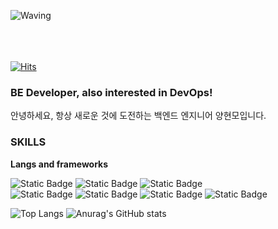 ![Waving](https://capsule-render.vercel.app/api?type=rounded&height=250&color=gradient&text=Hi,%20i'm%20HM&fontAlignY=50&descAlignY=50)



<br><br><br>
[![Hits](https://hits.seeyoufarm.com/api/count/incr/badge.svg?url=https%3A%2F%2Fgithub.com%2Fyhm0207%2Fhit-counter&count_bg=%230096FF&title_bg=%231E1E1E&icon=react.svg&icon_color=%23FAFAFA&title=hits&edge_flat=true)](https://hits.seeyoufarm.com)

### BE Developer, also interested in DevOps!
안녕하세요, 항상 새로운 것에 도전하는 백엔드 엔지니어 양현모입니다.

### SKILLS
**Langs and frameworks**

![Static Badge](https://img.shields.io/badge/java-000000?style=for-the-badge&logo=openjdk&logoColor=white)
![Static Badge](https://img.shields.io/badge/javascript-F7DF1E?style=for-the-badge&logo=javascript&logoColor=white)
![Static Badge](https://img.shields.io/badge/typescript-3178C6?style=for-the-badge&logo=typescript&logoColor=white)<br>
![Static Badge](https://img.shields.io/badge/react-61DAFB?style=for-the-badge&logo=react&logoColor=white)
![Static Badge](https://img.shields.io/badge/node.js-5FA04E?style=for-the-badge&logo=nodedotjs&logoColor=white)
![Static Badge](https://img.shields.io/badge/next.js-000000?style=for-the-badge&logo=nextdotjs&logoColor=white)
![Static Badge](https://img.shields.io/badge/SPRING-6DB33F?style=for-the-badge&logo=spring&logoColor=white)

![Top Langs](https://github-readme-stats.vercel.app/api/top-langs/?username=yhm0207&layout=donut)
![Anurag's GitHub stats](https://github-readme-stats.vercel.app/api?username=yhm0207&show_icons=true&theme=radical)

